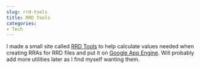 ```yaml
---
slug: rrd-tools
title: RRD Tools
categories:
- Tech
---
```


I made a small site called [RRD Tools](http://rrdtools.appspot.com/) to help calculate values needed when creating RRAs for RRD files and put it on [Google App Engine](http://code.google.com/appengine/). Will probably add more utilities later as I find myself wanting them.

